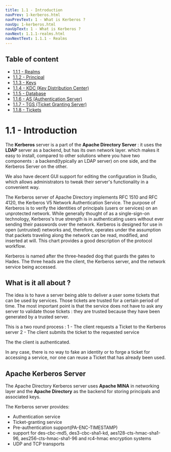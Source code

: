 ```yaml
---
title: 1.1 - Introduction
navPrev: 1-kerberos.html
navPrevText: 1 - What is Kerberos ?
navUp: 1-kerberos.html
navUpText: 1 - What is Kerberos ?
navNext: 1.1.1-realms.html
navNextText: 1.1.1 - Realms
---
```


## Table of content

* [1.1.1 - Realms](1.1.1-realms.html)
* [1.1.2 - Principal](1.1.2-Principals.html)
* [1.1.3 - Keys](1.1.3-keys.html)
* [1.1.4 - KDC (Key Distribution Center)](1.1.4-kdc.html)
* [1.1.5 - Database](1.1.5-database.html)
* [1.1.6 - AS (Authentication Server)](1.1.6-as.html)
* [1.1.7 - TGS (Ticket Granting Server)](1.1.7-tgs.html)
* [1.1.8 - Tickets](1.1.8-tickets.html)

# 1.1 - Introduction

The **Kerberos** server is a part of the **Apache Directory Server** : it uses the **LDAP** server as a backend, but has its own network layer. which makes it easy to install, compared to other solutions where you have two components : a backend(typically an LDAP server) on one side, and the Kerberos Server on the other.

We also have decent GUI support for editing the configuration in Studio, which allows administrators to tweak their server's functionality in a convenient way.

The Kerberos server of Apache Directory implements RFC 1510 and RFC 4120, the Kerberos V5 Network Authentication Service. The purpose of Kerberos is to verify the identities of principals (users or services) on an unprotected network. While generally thought of as a single-sign-on technology, Kerberos's true strength is in authenticating users without ever sending their passwords over the network. Kerberos is designed for use in open (untrusted) networks and, therefore, operates under the assumption that packets traveling along the network can be read, modified, and inserted at will. This chart provides a good description of the protocol workflow.

Kerberos is named after the three-headed dog that guards the gates to Hades. The three heads are the client, the Kerberos server, and the network service being accessed.

## What is it all about ?

The idea is to have a server being able to deliver a user some tickets that can be used by services. Those tickets are trusted for a certain period of time. The most important point is that the service does not have to ask any server to validate those tickets : they are trusted because they have been generated by a trusted server.

This is a two round process :
1 - The client requests a Ticket to the Kerberos server
2 - The client submits the ticket to the requested service

The the client is authenticated.

In any case, there is no way to fake an identity or to forge a ticket for accessing a service, nor one can reuse a Ticket that has already been used.

## Apache Kerberos Server

The Apache Directory Kerberos server uses **Apache MINA** in networking layer and the **Apache Directory** as the backend
for storing principals and associated keys.

The Kerberos server provides:

* Authentication service
* Ticket-granting service
* Pre-authentication support(PA-ENC-TIMESTAMP)
* support for des-cbc-md5, des3-cbc-sha1-kd, aes128-cts-hmac-sha1-96, aes256-cts-hmac-sha1-96 and rc4-hmac encryption systems
* UDP and TCP transports